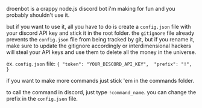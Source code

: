 droenbot is a crappy node.js discord bot i'm making for fun and you probably shouldn't use it.

but if you want to use it, all you have to do is create a `config.json` file with your discord API key and stick it in the root folder. the `gitignore` file already prevents the `config.json` file from being tracked by git, but if you rename it, make sure to update the gitignore accordingly or interdimensional hackers will steal your API keys and use them to delete all the money in the universe.

ex. `config.json` file:
`{
	"token": "YOUR_DISCORD_API_KEY", 
	"prefix": "!",
}`

if you want to make more commands just stick 'em in the commands folder.

to call the command in discord, just type `!command_name`. you can change the prefix in the `config.json` file.

